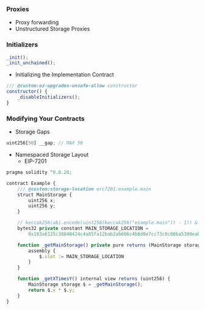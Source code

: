 ### Proxies

- Proxy forwarding
- Unstructured Storage Proxies

### **Initializers**

```js
_init();
_init_unchained();
```

- Initializing the Implementation Contract

```js
/// @custom:oz-upgrades-unsafe-allow constructor
constructor() {
    _disableInitializers();
}
```

### **Modifying Your Contracts**

- Storage Gaps

```js
uint256[50] __gap; // MAX 50
```

- Namespaced Storage Layout
  - EIP-7201

```js
pragma solidity ^0.8.20;

contract Example {
    /// @custom:storage-location erc7201:example.main
    struct MainStorage {
        uint256 x;
        uint256 y;
    }

    // keccak256(abi.encode(uint256(keccak256("example.main")) - 1)) & ~bytes32(uint256(0xff));
    bytes32 private constant MAIN_STORAGE_LOCATION =
        0x183a6125c38840424c4a85fa12bab2ab606c4b6d0e7cc73c0c06ba5300eab500;

    function _getMainStorage() private pure returns (MainStorage storage $) {
        assembly {
            $.slot := MAIN_STORAGE_LOCATION
        }
    }

    function _getXTimesY() internal view returns (uint256) {
        MainStorage storage $ = _getMainStorage();
        return $.x * $.y;
    }
}
```
